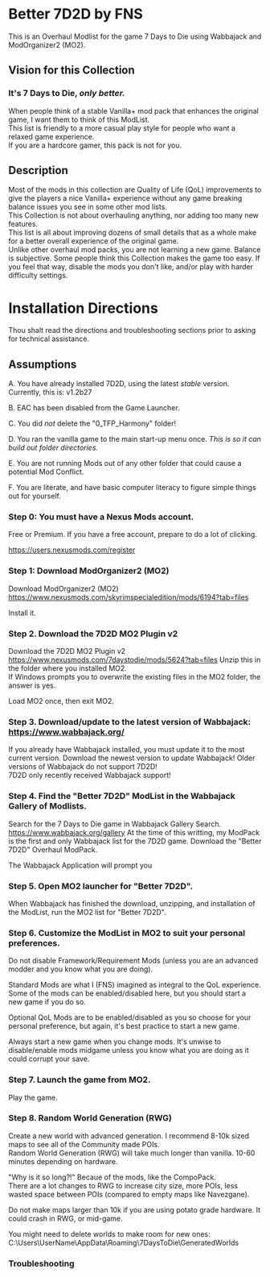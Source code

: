 # Better 7D2D by FNS
This is an Overhaul Modlist for the game 7 Days to Die using Wabbajack and ModOrganizer2 (MO2).

## Vision for this Collection

### It's 7 Days to Die, *only better.*

When people think of a stable Vanilla+ mod pack that enhances the original game, I want them to think of this ModList.  
This list is friendly to a more casual play style for people who want a relaxed game experience.  
If you are a hardcore gamer, this pack is not for you.

## Description
Most of the mods in this collection are Quality of Life (QoL) improvements to give the players a nice Vanilla+ experience without any game breaking balance issues you see in some other mod lists.  
This Collection is not about overhauling anything, nor adding too many new features.  
This list is all about improving dozens of small details that as a whole make for a better overall experience of the original game.  
Unlike other overhaul mod packs, you are not learning a new game. 
Balance is subjective.  Some people think this Collection makes the game too easy.  If you feel that way, disable the mods you don't like, and/or play with harder difficulty settings.

# Installation Directions

Thou shalt read the directions and troubleshooting sections prior to asking for technical assistance.  

## Assumptions 

A. You have already installed 7D2D, using the latest *stable* version.  Currently, this is: v1.2b27

B. EAC has been disabled from the Game Launcher.

C. You did *not* delete the "0_TFP_Harmony" folder!

D. You ran the vanilla game to the main start-up menu once.  *This is so it can build out folder directories.*  

E. You are not running Mods out of any other folder that could cause a potential Mod Conflict.

F. You are literate, and have basic computer literacy to figure simple things out for yourself.

### Step 0: You must have a Nexus Mods account.

Free or Premium.  If you have a free account, prepare to do a lot of clicking.

https://users.nexusmods.com/register

### Step 1: Download ModOrganizer2 (MO2)

Download ModOrganizer2 (MO2)
https://www.nexusmods.com/skyrimspecialedition/mods/6194?tab=files

Install it.

### Step 2. Download the 7D2D MO2 Plugin v2

Download the 7D2D MO2 Plugin v2
https://www.nexusmods.com/7daystodie/mods/5624?tab=files
Unzip this in the folder where you installed MO2.  
If Windows prompts you to overwrite the existing files in the MO2 folder, the answer is yes.

Load MO2 once, then exit MO2.  

### Step 3. Download/update to the latest version of Wabbajack: https://www.wabbajack.org/

If you already have Wabbajack installed, you must update it to the most current version.
Download the newest version to update Wabbajack!
Older versions of Wabbajack do not support 7D2D!  
7D2D only recently received Wabbajack support!  

### Step 4. Find the "Better 7D2D" ModList in the Wabbajack Gallery of Modlists.  

Search for the 7 Days to Die game in Wabbajack Gallery Search.
https://www.wabbajack.org/gallery
At the time of this writting, my ModPack is the first and only Wabbajack list for the 7D2D game.
Download the "Better 7D2D" Overhaul ModPack.

The Wabbajack Application will prompt you

### Step 5. Open MO2 launcher for "Better 7D2D".

When Wabbajack has finished the download, unzipping, and installation of the ModList, run the MO2 list for "Better 7D2D".

### Step 6. Customize the ModList in MO2 to suit your personal preferences.  

Do not disable Framework/Requirement Mods (unless you are an advanced modder and you know what you are doing).

Standard Mods are what I (FNS) imagined as integral to the QoL experience.  Some of the mods can be enabled/disabled here, but you should start a new game if you do so.

Optional QoL Mods are to be enabled/disabled as you so choose for your personal preference, but again, it's best practice to start a new game.  

Always start a new game when you change mods.  It's unwise to disable/enable mods midgame unless you know what you are doing as it could corrupt your save.  

### Step 7.  Launch the game from MO2.  

Play the game.

### Step 8.  Random World Generation (RWG) 

Create a new world with advanced generation.  I recommend 8-10k sized maps to see all of the Community made POIs.  
Random World Generation (RWG) will take much longer than vanilla.  10-60 minutes depending on hardware.

"Why is it so long?!" Becaue of the mods, like the CompoPack.  
There are a lot changes to RWG to increase city size, more POIs, less wasted space between POIs (compared to empty maps like Navezgane).

Do not make maps larger than 10k if you are using potato grade hardware.  It could crash in RWG, or mid-game.  

You might need to delete worlds to make room for new ones:
C:\Users\UserName\AppData\Roaming\7DaysToDie\GeneratedWorlds

### Troubleshooting


